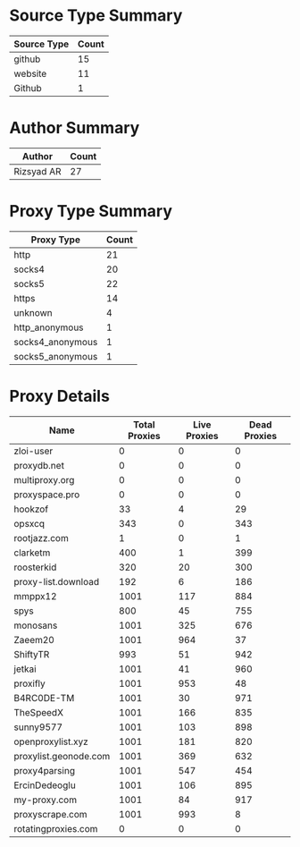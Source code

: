 # Source Type Summary

| Source Type | Count |
|-------------|-------|
| github | 15 |
| website | 11 |
| Github | 1 |


# Author Summary

| Author | Count |
|--------|-------|
| Rizsyad AR | 27 |


# Proxy Type Summary

| Proxy Type | Count |
|------------|-------|
| http | 21 |
| socks4 | 20 |
| socks5 | 22 |
| https | 14 |
| unknown | 4 |
| http_anonymous | 1 |
| socks4_anonymous | 1 |
| socks5_anonymous | 1 |


# Proxy Details

| Name | Total Proxies | Live Proxies | Dead Proxies |
|------|---------------|--------------|---------------|
| zloi-user | 0 | 0 | 0 |
| proxydb.net | 0 | 0 | 0 |
| multiproxy.org | 0 | 0 | 0 |
| proxyspace.pro | 0 | 0 | 0 |
| hookzof | 33 | 4 | 29 |
| opsxcq | 343 | 0 | 343 |
| rootjazz.com | 1 | 0 | 1 |
| clarketm | 400 | 1 | 399 |
| roosterkid | 320 | 20 | 300 |
| proxy-list.download | 192 | 6 | 186 |
| mmppx12 | 1001 | 117 | 884 |
| spys | 800 | 45 | 755 |
| monosans | 1001 | 325 | 676 |
| Zaeem20 | 1001 | 964 | 37 |
| ShiftyTR | 993 | 51 | 942 |
| jetkai | 1001 | 41 | 960 |
| proxifly | 1001 | 953 | 48 |
| B4RC0DE-TM | 1001 | 30 | 971 |
| TheSpeedX | 1001 | 166 | 835 |
| sunny9577 | 1001 | 103 | 898 |
| openproxylist.xyz | 1001 | 181 | 820 |
| proxylist.geonode.com | 1001 | 369 | 632 |
| proxy4parsing | 1001 | 547 | 454 |
| ErcinDedeoglu | 1001 | 106 | 895 |
| my-proxy.com | 1001 | 84 | 917 |
| proxyscrape.com | 1001 | 993 | 8 |
| rotatingproxies.com | 0 | 0 | 0 |
